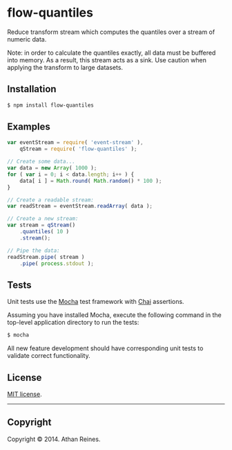 flow-quantiles
==============

Reduce transform stream which computes the quantiles over a stream of numeric data.

Note: in order to calculate the quantiles exactly, all data must be buffered into memory. As a result, this stream acts as a sink. Use caution when applying the transform to large datasets.


## Installation

``` bash
$ npm install flow-quantiles
```


## Examples

``` javascript
var eventStream = require( 'event-stream' ),
	qStream = require( 'flow-quantiles' );

// Create some data...
var data = new Array( 1000 );
for ( var i = 0; i < data.length; i++ ) {
	data[ i ] = Math.round( Math.random() * 100 );
}

// Create a readable stream:
var readStream = eventStream.readArray( data );

// Create a new stream:
var stream = qStream()
	.quantiles( 10 )
	.stream();

// Pipe the data:
readStream.pipe( stream )
	.pipe( process.stdout );
```

## Tests

Unit tests use the [Mocha](http://visionmedia.github.io/mocha) test framework with [Chai](http://chaijs.com) assertions.

Assuming you have installed Mocha, execute the following command in the top-level application directory to run the tests:

``` bash
$ mocha
```

All new feature development should have corresponding unit tests to validate correct functionality.


## License

[MIT license](http://opensource.org/licenses/MIT). 


---
## Copyright

Copyright &copy; 2014. Athan Reines.

